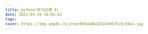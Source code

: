 ```yaml
---
title: python(学习记录-4)
date: 2021-03-29 18:03:42
tags:
cover: https://img.imgdb.cn/item/605da0618322e6675c6c59ea.jpg
---
```

